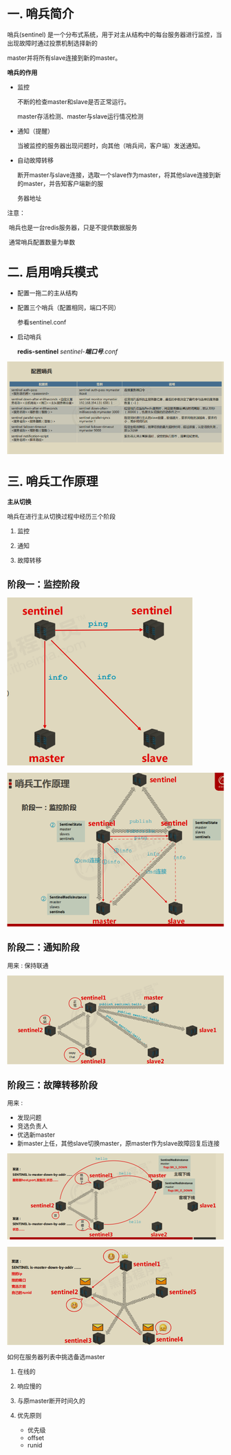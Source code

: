 # 一. 哨兵简介

哨兵(sentinel) 是一个分布式系统，用于对主从结构中的每台服务器进行监控，当出现故障时通过投票机制选择新的

master并将所有slave连接到新的master。



**哨兵的作用**

- 监控

  不断的检查master和slave是否正常运行。

  master存活检测、master与slave运行情况检测

- 通知（提醒）

  当被监控的服务器出现问题时，向其他（哨兵间，客户端）发送通知。

- 自动故障转移

  断开master与slave连接，选取一个slave作为master，将其他slave连接到新的master，并告知客户端新的服

  务器地址

注意：

​	哨兵也是一台redis服务器，只是不提供数据服务

​	通常哨兵配置数量为单数







# 二. 启用哨兵模式

- 配置一拖二的主从结构

- 配置三个哨兵（配置相同，端口不同）

  参看sentinel.conf

- 启动哨兵

  **redis-sentinel** *sentinel-**端口号**.conf*



![](images/sentinel.png)









# 三. **哨兵工作原理**

**主从切换**

哨兵在进行主从切换过程中经历三个阶段

1. 监控

2. 通知

3. 故障转移





## **阶段一：监控阶段**  

![](images/sentinel1.png)

![](images/sentinel11.png)





## **阶段二：通知阶段**

用来 : 保持联通

![](images/sentinel2.png)







## **阶段三：故障转移阶段**

用来 : 

- 发现问题
- 竞选负责人
- 优选新master
- 新master上任，其他slave切换master，原master作为slave故障回复后连接

![](images/sentinel3.png)



![](images/sentinel33.png)

如何在服务器列表中挑选备选master

1. 在线的

2. 响应慢的

3. 与原master断开时间久的

4. 优先原则
   - 优先级
   - offset
   - runid









